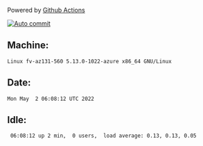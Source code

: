 Powered by [Github Actions](https://github.com/features/actions)

[![Auto commit](https://github.com/gyfary/workstation/workflows/Auto%20commit/badge.svg)](https://github.com/gyfary/workstation/actions?query=workflow%3A%22Auto+commit%22)

## Machine:
```
Linux fv-az131-560 5.13.0-1022-azure x86_64 GNU/Linux
```
## Date:
```
Mon May  2 06:08:12 UTC 2022
```
## Idle:
```
 06:08:12 up 2 min,  0 users,  load average: 0.13, 0.13, 0.05
```
